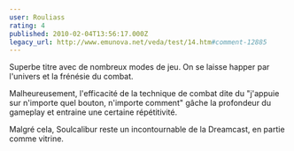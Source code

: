 ```yaml
---
user: Rouliass
rating: 4
published: 2010-02-04T13:56:17.000Z
legacy_url: http://www.emunova.net/veda/test/14.htm#comment-12885
---
```

Superbe titre avec de nombreux modes de jeu. On se laisse happer par l'univers et la frénésie du combat.

Malheureusement, l'efficacité de la technique de combat dite du "j'appuie sur n'importe quel bouton, n'importe comment" gâche la profondeur du gameplay et entraine une certaine répétitivité.

Malgré cela, Soulcalibur reste un incontournable de la Dreamcast, en partie comme vitrine.